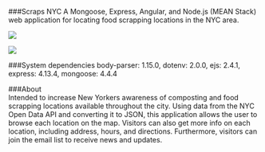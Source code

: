 ###Scraps NYC
A Mongoose, Express, Angular, and Node.js (MEAN Stack) web application for locating food scrapping locations in the NYC area.

![](https://media.giphy.com/media/U5dS06n14JdOU/giphy.gif)

![](https://media.giphy.com/media/utQn5kbtgXsKA/giphy.gif)


###System dependencies
body-parser: 1.15.0,
dotenv: 2.0.0,
ejs: 2.4.1,
express: 4.13.4,
mongoose: 4.4.4


###About   
Intended to increase New Yorkers awareness of composting and food scrapping locations available throughout the city. Using data from the NYC Open Data API and converting it to JSON, this application allows the user to browse each location on the map. Visitors can also get more info on each location, including address, hours, and directions. Furthermore, visitors can join the email list to receive news and updates.
